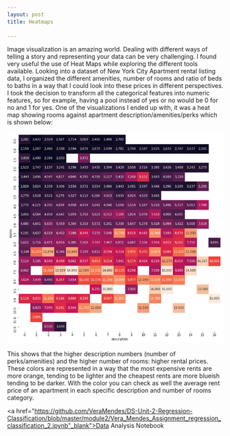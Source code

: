 ```yaml
---
layout: post
title: Heatmaps

---
```


Image visualization is an amazing world. Dealing with different ways of telling a story and representing your data can be very challenging. I found very useful the use of Heat Maps while exploring the different tools available. 
Looking into a dataset of New York City Apartment rental listing data, I organized the different amenities, number of rooms and ratio of beds to baths in a way that I could look into these prices in different perspectives. I took the decision to transform all the categorical features into numeric features, so for example, having a pool instead of yes or no would be 0 for no and 1 for yes. One of the visualizations I ended up with, it was a heat map showing rooms against apartment description/amenities/perks which is shown below:

![image](/img/house_price.png)

This shows that the higher description numbers (number of perks/amenities) and the higher number of rooms: higher rental prices. These colors are represented in a way that the most expensive rents are more orange, tending to be lighter and the cheapest rents are more blueish tending to be darker. With the color you can check as well the average rent price of an apartment in each specific description and number of rooms category.  

<a href="https://github.com/VeraMendes/DS-Unit-2-Regression-Classification/blob/master/module2/Vera_Mendes_Assignment_regression_classification_2.ipynb"_blank">Data Analysis Notebook</a>
